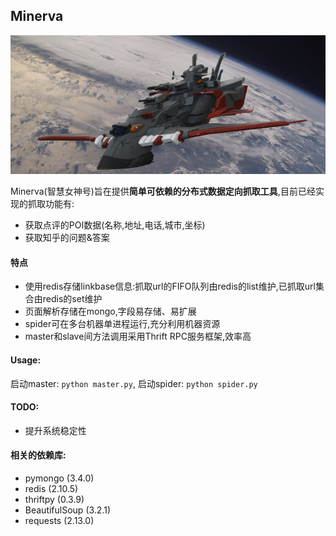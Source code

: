 ## Minerva

![智慧女神号](/minerva/conf/1.png "minerva")

Minerva(智慧女神号)旨在提供**简单可依赖的分布式数据定向抓取工具**,目前已经实现的抓取功能有:
+ 获取点评的POI数据(名称,地址,电话,城市,坐标)
+ 获取知乎的问题&答案

#### 特点
+ 使用redis存储linkbase信息:抓取url的FIFO队列由redis的list维护,已抓取url集合由redis的set维护
+ 页面解析存储在mongo,字段易存储、易扩展
+ spider可在多台机器单进程运行,充分利用机器资源
+ master和slave间方法调用采用Thrift RPC服务框架,效率高

#### Usage:
启动master: `python master.py`, 启动spider: `python spider.py`

#### TODO:
+ 提升系统稳定性

#### 相关的依赖库:
+ pymongo (3.4.0)
+ redis (2.10.5)
+ thriftpy (0.3.9)
+ BeautifulSoup (3.2.1)
+ requests (2.13.0)


